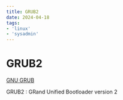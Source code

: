 ```yaml
---
title: GRUB2
date: 2024-04-18
tags:
- 'linux'
- 'sysadmin'
---
```


# GRUB2

[GNU GRUB](https://www.gnu.org/software/grub/)

GRUB2
: GRand Unified Bootloader version 2
